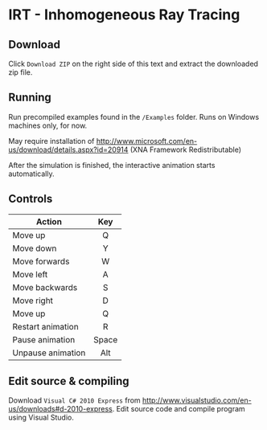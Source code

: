 IRT - Inhomogeneous Ray Tracing
================================

Download
--------
Click `Download ZIP` on the right side of this text and extract the downloaded zip file.

Running
--------
Run precompiled examples found in the `/Examples` folder. Runs on Windows machines only, for now. 

May require installation of http://www.microsoft.com/en-us/download/details.aspx?id=20914 (XNA Framework Redistributable)

After the simulation is finished, the interactive animation starts automatically.

Controls
--------

| Action        | Key           |
| ------------- |:-------------:|
| Move up       | Q             |
| Move down     | Y             |
| Move forwards | W             |
| Move left     | A             |
| Move backwards| S             |
| Move right    | D             |
| Move up       | Q             |
| Restart animation       | R             |
| Pause animation       | Space             |
| Unpause animation       | Alt             |


Edit source & compiling
-----------------------

Download `Visual C# 2010 Express` from http://www.visualstudio.com/en-us/downloads#d-2010-express. Edit source code and compile program using Visual Studio.

